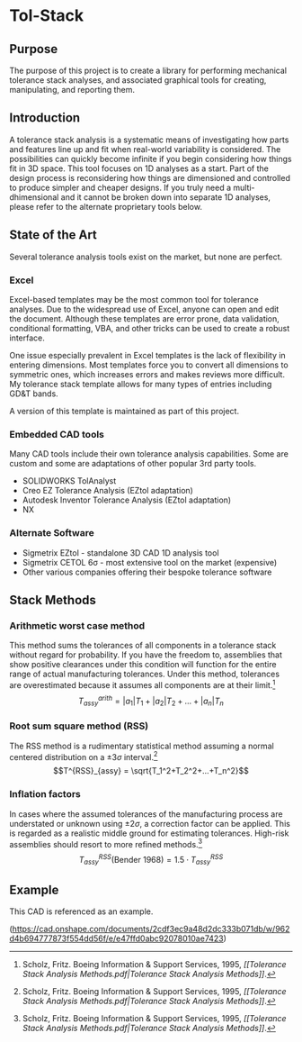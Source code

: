 # Tol-Stack

## Purpose
The purpose of this project is to create a library for performing mechanical tolerance stack analyses, and associated graphical tools for creating, manipulating, and reporting them.

## Introduction
A tolerance stack analysis is a systematic means of investigating how parts and features line up and fit when real-world variability is considered. The possibilities can quickly become infinite if you begin considering how things fit in 3D space. This tool focuses on 1D analyses as a start. Part of the design process is reconsidering how things are dimensioned and controlled to produce simpler and cheaper designs. If you truly need a multi-dhimensional and it cannot be broken down into separate 1D analyses, please refer to the alternate proprietary tools below.
 
## State of the Art
Several tolerance analysis tools exist on the market, but none are perfect.

### Excel
Excel-based templates may be the most common tool for tolerance analyses. Due to the widespread use of Excel, anyone can open and edit the document. Although these templates are error prone, data validation, conditional formatting, VBA, and other tricks can be used to create a robust interface.

One issue especially prevalent in Excel templates is the lack of flexibility in entering dimensions. Most templates force you to convert all dimensions to symmetric ones, which increases errors and makes reviews more difficult. My tolerance stack template allows for many types of entries including GD&T bands.

A version of this template is maintained as part of this project.

### Embedded CAD tools
Many CAD tools include their own tolerance analysis capabilities. Some are custom and some are adaptations of other popular 3rd party tools.
- SOLIDWORKS TolAnalyst
- Creo EZ Tolerance Analysis (EZtol adaptation)
- Autodesk Inventor Tolerance Analysis (EZtol adaptation)
- NX

### Alternate Software
- Sigmetrix EZtol - standalone 3D CAD 1D analysis tool
- Sigmetrix CETOL 6σ - most extensive tool on the market (expensive)
- Other various companies offering their bespoke tolerance software

## Stack Methods

### Arithmetic worst case method
This method sums the tolerances of all components in a tolerance stack without regard for probability. If you have the freedom to, assemblies that show positive clearances under this condition will function for the entire range of actual manufacturing tolerances. Under this method, tolerances are overestimated because it assumes all components are at their limit.[^1]
$$T_{assy}^{arith} = |a_1|T_1+|a_2|T_2+...+|a_n|T_n$$

### Root sum square method (RSS)
The RSS method is a rudimentary statistical method assuming a normal centered distribution on a $±3σ$ interval.[^1]
$$T^{RSS}_{assy} = \sqrt{T_1^2+T_2^2+...+T_n^2}$$

### Inflation factors
In cases where the assumed tolerances of the manufacturing process are understated or unknown using $±2σ$, a correction factor can be applied. This is regarded as a realistic middle ground for estimating tolerances. High-risk assemblies should resort to more refined methods.[^1]
$$T_{assy}^{RSS}\text{(Bender 1968)}=1.5\cdot{}T^{RSS}_{assy}$$

## Example
This CAD is referenced as an example.

(https://cad.onshape.com/documents/2cdf3ec9a48d2dc333b071db/w/962d4b694777873f554dd56f/e/e47ffd0abc92078010ae7423)

[^1]: Scholz, Fritz. Boeing Information & Support Services, 1995, _[[Tolerance Stack Analysis Methods.pdf|Tolerance Stack Analysis Methods]]_.